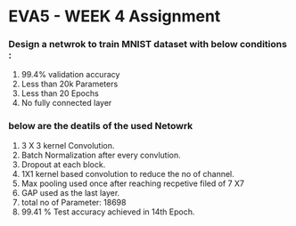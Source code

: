 # EVA5 - WEEK 4 Assignment #

### Design a netwrok to train MNIST dataset with below conditions : ###
1. 99.4% validation accuracy
2. Less than 20k Parameters 
3. Less than 20 Epochs
4. No fully connected layer

### below are the deatils of the used Netowrk ###
1. 3 X 3 kernel Convolution.
2. Batch Normalization after every convlution.
3. Dropout at each block.
4. 1X1 kernel based convolution to reduce the no of channel.
5. Max pooling used once after reaching recpetive filed of 7 X7 
6. GAP used as the last layer.
7. total no of Parameter: 18698
8. 99.41 % Test accuracy achieved in 14th Epoch.
